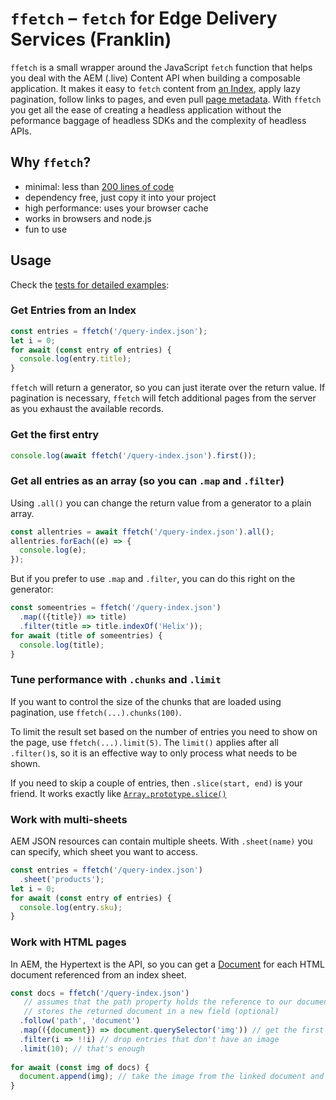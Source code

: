 # `ffetch` – `fetch` for Edge Delivery Services (Franklin)

`ffetch` is a small wrapper around the JavaScript `fetch` function that helps you deal with the AEM (.live) Content API when
building a composable application. It makes it easy to `fetch` content from 
[an Index](https://www.aem.live/developer/indexing), apply lazy pagination, follow links to pages, and even pull
[page metadata](https://www.aem.live/developer/block-collection/metadata). With `ffetch` you get all the ease of creating
a headless application without the peformance baggage of headless SDKs and the complexity of headless APIs.

## Why `ffetch`?

- minimal: less than [200 lines of code](https://github.com/Buuhuu/ffetch/blob/main/src/ffetch.js)
- dependency free, just copy it into your project
- high performance: uses your browser cache
- works in browsers and node.js
- fun to use

## Usage

Check the [tests for detailed examples](https://github.com/Buuhuu/ffetch/blob/main/test/ffetch.js):

### Get Entries from an Index

```javascript
const entries = ffetch('/query-index.json');
let i = 0;
for await (const entry of entries) {
  console.log(entry.title);
}
```

`ffetch` will return a generator, so you can just iterate over the return value. If pagination is necessary, `ffetch` will
fetch additional pages from the server as you exhaust the available records.

### Get the first entry

```javascript
console.log(await ffetch('/query-index.json').first());
```

### Get all entries as an array (so you can `.map` and `.filter`)

Using `.all()` you can change the return value from a generator to a plain array.

```javascript
const allentries = await ffetch('/query-index.json').all();
allentries.forEach((e) => {
  console.log(e);
});
```

But if you prefer to use `.map` and `.filter`, you can do this right on the generator:

```javascript
const someentries = ffetch('/query-index.json')
  .map(({title}) => title)
  .filter(title => title.indexOf('Helix'));
for await (title of someentries) {
  console.log(title);
}
```

### Tune performance with `.chunks` and `.limit`

If you want to control the size of the chunks that are loaded using pagination, use `ffetch(...).chunks(100)`.

To limit the result set based on the number of entries you need to show on the page, use `ffetch(...).limit(5)`. The `limit()`
applies after all `.filter()`s, so it is an effective way to only process what needs to be shown.

If you need to skip a couple of entries, then `.slice(start, end)` is your friend. It works exactly like 
[`Array.prototype.slice()`](https://developer.mozilla.org/en-US/docs/Web/JavaScript/Reference/Global_Objects/Array/slice)

### Work with multi-sheets

AEM JSON resources can contain multiple sheets. With `.sheet(name)` you can specify, which sheet you want to access.

```javascript
const entries = ffetch('/query-index.json')
  .sheet('products');
let i = 0;
for await (const entry of entries) {
  console.log(entry.sku);
}
```

### Work with HTML pages

In AEM, the Hypertext is the API, so you can get a [Document](https://developer.mozilla.org/en-US/docs/Web/API/Document) for
each HTML document referenced from an index sheet.

```javascript
const docs = ffetch('/query-index.json')
   // assumes that the path property holds the reference to our document
   // stores the returned document in a new field (optional)
  .follow('path', 'document')
  .map(({document}) => document.querySelector('img')) // get the first image
  .filter(i => !!i) // drop entries that don't have an image
  .limit(10); // that's enough
  
for await (const img of docs) {
  document.append(img); // take the image from the linked document and place it here
}
```
